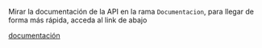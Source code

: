 Mirar la documentación de la API en la rama `Documentacion`, para llegar de forma más rápida, acceda al link de abajo

[documentación](https://github.com/itsmarcsk/KenpoApi/tree/Documentacion/Writerside/topics)

